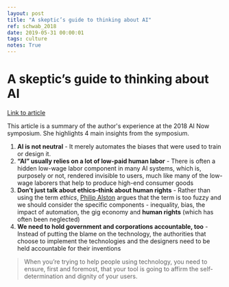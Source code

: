 ```yaml
---
layout: post
title: "A skeptic’s guide to thinking about AI"
ref: schwab_2018
date: 2019-05-31 00:00:01
tags: culture
notes: True
---
```


# A skeptic’s guide to thinking about AI

[Link to article](https://www.fastcompany.com/90252753/a-skeptics-guide-to-thinking-about-ai)

This article is a summary of the author's experience at the 2018 AI Now symposium. She highlights 4 main insights from the symposium.

1. **AI is not neutral** - It merely automates the biases that were used to train or design it.
2. **“AI” usually relies on a lot of low-paid human labor** - There is often a hidden low-wage labor component in many AI systems, which is, purposely or not, rendered invisible to users, much like many of the low-wage laborers that help to produce high-end consumer goods
3. **Don’t just talk about ethics–think about human rights** - Rather than using the term *ethics*, [Philip Alston](https://its.law.nyu.edu/facultyprofiles/index.cfm?fuseaction=profile.biography&personid=19742) argues that the term is too fuzzy and we should consider the specific components - inequality, bias, the impact of automation, the gig economy and **human rights** (which has often been neglected)
4. **We need to hold government and corporations accountable, too** - Instead of putting the blame on the technology, the authorities that choose to implement the technologies and the designers need to be held accountable for their inventions

> When you’re trying to help people using technology, you need to ensure, first and foremost, that your tool is going to affirm the self-determination and dignity of your users.
